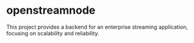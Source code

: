 # openstreamnode
This project provides a backend for an enterprise streaming application, focusing on scalability and reliability.
